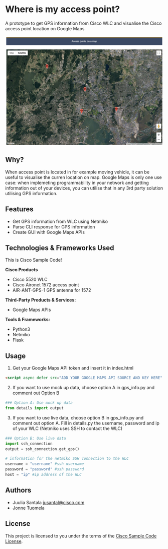 # Where is my access point?

A prototype to get GPS information from Cisco WLC and visualise the Cisco access point location on Google Maps

![Screenshot](./gui_example.png)

## Why?

When access point is located in for example moving vehicle, it can be useful to visualise the curren location on map. Google Maps is only one use case: when implemeting programmability in your network and getting information out of your devices, you can utilise that in any 3rd party solution utilising GPS information.

## Features

- Get GPS information from WLC using Netmiko
- Parse CLI response for GPS information
- Create GUI with Google Maps APIs

## Technologies & Frameworks Used

This is Cisco Sample Code!

**Cisco Products**
- Cisco 5520 WLC
- Cisco Aironet 1572 access point
- AIR-ANT-GPS-1 GPS antenna for 1572

**Third-Party Products & Services:**
- Google Maps APIs

**Tools & Frameworks:**
- Python3
- Netmiko
- Flask

## Usage

1. Get your Google Maps API token and insert it in index.html
```html
<script async defer src="ADD YOUR GOOGLE MAPS API SOURCE AND KEY HERE" type="text/javascript">
```
2. If you want to use mock up data, choose option A in gps_info.py and comment out Option B
```python
### Option A: Use mock up data
from details import output
```
3. If you want to use live data, choose option B in gps_info.py and comment out option A. Fill in details.py the username, password and ip of your WLC (Netmiko uses SSH to contact the WLC)
```python
### Option B: Use live data
import ssh_connection
output = ssh_connection.get_gps()
```

```python
# information for the netmiko SSH connection to the WLC
username = "username" #ssh username
password = "password" #ssh password
host = "ip" #ip address of the WLC
```

## Authors

- Juulia Santala <jusantal@cisco.com>
- Jonne Tuomela

## License

This project is licensed to you under the terms of the [Cisco Sample
Code License](./LICENSE).
